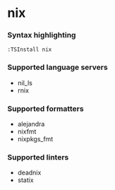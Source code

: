 # nix
<!--- THIS DOCUMENT IS AUTOMATICALLY GENERATED, DON'T EDIT IT -->

### Syntax highlighting

```vim
:TSInstall nix
```

### Supported language servers

- nil_ls
- rnix

### Supported formatters

- alejandra
- nixfmt
- nixpkgs_fmt

### Supported linters

- deadnix
- statix
